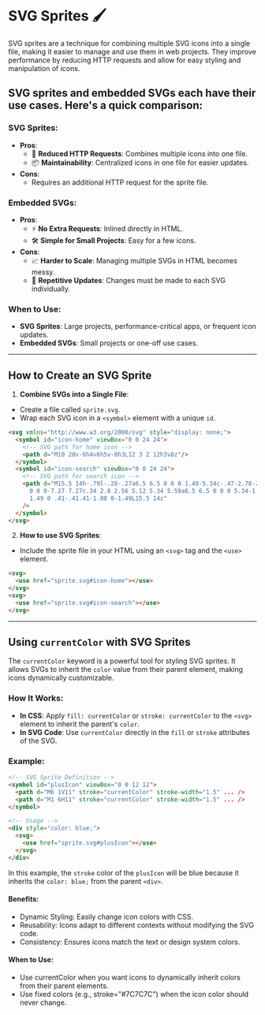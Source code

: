 # SVG Sprites 🖌️

SVG sprites are a technique for combining multiple SVG icons into a single file, making it easier to manage and use them in web projects. They improve performance by reducing HTTP requests and allow for easy styling and manipulation of icons.

## SVG sprites and embedded SVGs each have their use cases. Here's a quick comparison:

### SVG Sprites:
- **Pros**:
  - 🚀 **Reduced HTTP Requests**: Combines multiple icons into one file.
  - 📦 **Maintainability**: Centralized icons in one file for easier updates.
- **Cons**:
  - Requires an additional HTTP request for the sprite file.

### Embedded SVGs:
- **Pros**:
  - ⚡ **No Extra Requests**: Inlined directly in HTML.
  - 🛠️ **Simple for Small Projects**: Easy for a few icons.
- **Cons**:
  - 📈 **Harder to Scale**: Managing multiple SVGs in HTML becomes messy.
  - 🔄 **Repetitive Updates**: Changes must be made to each SVG individually.

### When to Use:
- **SVG Sprites**: Large projects, performance-critical apps, or frequent icon updates.
- **Embedded SVGs**: Small projects or one-off use cases.

---

## How to Create an SVG Sprite

1. **Combine SVGs into a Single File**:
  - Create a file called `sprite.svg`.
  - Wrap each SVG icon in a `<symbol>` element with a unique `id`.

  ```html
  <svg xmlns="http://www.w3.org/2000/svg" style="display: none;">
    <symbol id="icon-home" viewBox="0 0 24 24">
      <!-- SVG path for home icon -->
      <path d="M10 20v-6h4v6h5v-8h3L12 3 2 12h3v8z"/>
    </symbol>
    <symbol id="icon-search" viewBox="0 0 24 24">
      <!-- SVG path for search icon -->
      <path d="M15.5 14h-.79l-.28-.27a6.5 6.5 0 0 0 1.48-5.34c-.47-2.78-2.79-5-5.59-5.34a6.505 6.505 
        0 0 0-7.27 7.27c.34 2.8 2.56 5.12 5.34 5.59a6.5 6.5 0 0 0 5.34-1.48l.27.28v.79l4.25 4.25c.41.41 1.08.41
        1.49 0 .41-.41.41-1.08 0-1.49L15.5 14z"
      />
    </symbol>
  </svg>
  ```

2. **How to use SVG Sprites**:
  - Include the sprite file in your HTML using an `<svg>` tag and the `<use>` element.

  ```html
  <svg>
    <use href="sprite.svg#icon-home"></use>
  </svg>
  <svg>
    <use href="sprite.svg#icon-search"></use>
  </svg>
  ```

---

## Using `currentColor` with SVG Sprites

The `currentColor` keyword is a powerful tool for styling SVG sprites. 
It allows SVGs to inherit the `color` value from their parent element, making icons dynamically customizable.

### How It Works:
- **In CSS**: Apply `fill: currentColor` or `stroke: currentColor` to the `<svg>` element to inherit the parent's `color`.
- **In SVG Code**: Use `currentColor` directly in the `fill` or `stroke` attributes of the SVG.

### Example:
```html
<!-- SVG Sprite Definition -->
<symbol id="plusIcon" viewBox="0 0 12 12">
  <path d="M6 1V11" stroke="currentColor" stroke-width="1.5" ... />
  <path d="M1 6H11" stroke="currentColor" stroke-width="1.5" ... />
</symbol>

<!-- Usage -->
<div style="color: blue;">
  <svg>
    <use href="sprite.svg#plusIcon"></use>
  </svg>
</div>
```

In this example, the `stroke` color of the `plusIcon` will be blue because it inherits the `color: blue;` from the parent `<div>`.

#### Benefits:
  - Dynamic Styling: Easily change icon colors with CSS.
  - Reusability: Icons adapt to different contexts without modifying the SVG code.
  - Consistency: Ensures icons match the text or design system colors.

#### When to Use:
  - Use currentColor when you want icons to dynamically inherit colors from their parent elements.
  - Use fixed colors (e.g., stroke="#7C7C7C") when the icon color should never change.

